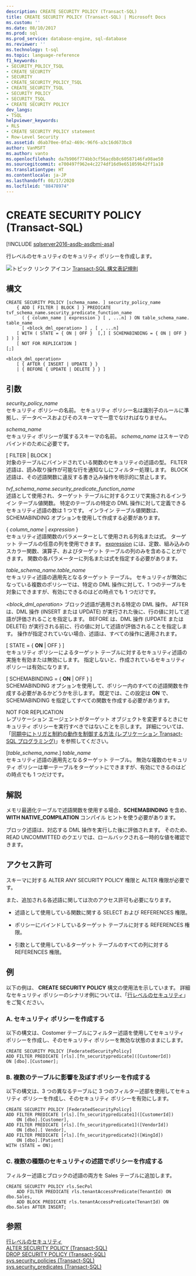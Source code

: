 ```yaml
---
description: CREATE SECURITY POLICY (Transact-SQL)
title: CREATE SECURITY POLICY (Transact-SQL) | Microsoft Docs
ms.custom: ''
ms.date: 08/10/2017
ms.prod: sql
ms.prod_service: database-engine, sql-database
ms.reviewer: ''
ms.technology: t-sql
ms.topic: language-reference
f1_keywords:
- SECURITY_POLICY_TSQL
- CREATE SECURITY
- SECURITY
- CREATE_SECURITY_POLICY_TSQL
- CREATE_SECURITY_TSQL
- SECURITY POLICY
- SECURITY_TSQL
- CREATE SECURITY POLICY
dev_langs:
- TSQL
helpviewer_keywords:
- RLS
- CREATE SECURITY POLICY statement
- Row-Level Security
ms.assetid: d6ab70ee-0fa2-469c-96f6-a3c16d673bc8
author: VanMSFT
ms.author: vanto
ms.openlocfilehash: da7b906f774bb3cf56acdb8c60587146fa98ae50
ms.sourcegitcommit: e700497f962e4c2274df16d9e651059b42ff1a10
ms.translationtype: HT
ms.contentlocale: ja-JP
ms.lasthandoff: 08/17/2020
ms.locfileid: "88478974"
---
```

# <a name="create-security-policy-transact-sql"></a>CREATE SECURITY POLICY (Transact-SQL)
[!INCLUDE [sqlserver2016-asdb-asdbmi-asa](../../includes/applies-to-version/sqlserver2016-asdb-asdbmi-asa.md)]

  行レベルのセキュリティのセキュリティ ポリシーを作成します。  
  
 ![トピック リンク アイコン](../../database-engine/configure-windows/media/topic-link.gif "トピック リンク アイコン") [Transact-SQL 構文表記規則](../../t-sql/language-elements/transact-sql-syntax-conventions-transact-sql.md)  
  
## <a name="syntax"></a>構文  
  
```syntaxsql
CREATE SECURITY POLICY [schema_name. ] security_policy_name    
    { ADD [ FILTER | BLOCK ] } PREDICATE tvf_schema_name.security_predicate_function_name   
      ( { column_name | expression } [ , ...n] ) ON table_schema_name. table_name    
      [ <block_dml_operation> ] , [ , ...n] 
    [ WITH ( STATE = { ON | OFF }  [,] [ SCHEMABINDING = { ON | OFF } ] ) ]  
    [ NOT FOR REPLICATION ] 
[;]  
  
<block_dml_operation>  
    [ { AFTER { INSERT | UPDATE } }   
    | { BEFORE { UPDATE | DELETE } } ]  
```  

## <a name="arguments"></a>引数
 *security_policy_name*  
 セキュリティ ポリシーの名前。 セキュリティ ポリシー名は識別子のルールに準拠し、データベースおよびそのスキーマで一意でなければなりません。  
  
 *schema_name*  
 セキュリティ ポリシーが属するスキーマの名前。 *schema_name* はスキーマのバインドのために必要です。  
  
 [ FILTER | BLOCK ]  
 対象のテーブルにバインドされている関数のセキュリティの述語の型。 FILTER 述語は、読み取り操作が可能な行を通知なしにフィルター処理します。 BLOCK 述語は、その述語関数に違反する書き込み操作を明示的に禁止します。  
  
 *tvf_schema_name.security_predicate_function_name*  
 述語として使用され、ターゲット テーブルに対するクエリで実施されるインライン テーブル値関数。 特定のテーブルの特定の DML 操作に対して定義できるセキュリティ述語の数は 1 つです。 インライン テーブル値関数は、SCHEMABINDING オプションを使用して作成する必要があります。  
  
 { *column_name* | *expression* }  
 セキュリティ述語関数のパラメーターとして使用される列名または式。 ターゲット テーブルの任意の列を使用できます。 [expression](../../t-sql/language-elements/expressions-transact-sql.md) には、定数、組み込みのスカラー関数、演算子、およびターゲット テーブルの列のみを含めることができます。 関数の各パラメーターに列名または式を指定する必要があります。  
  
 *table_schema_name.table_name*  
 セキュリティ述語の適用先となるターゲット テーブル。 セキュリティが無効になっている複数のポリシーでは、特定の DML 操作に対して、1 つのテーブルを対象にできますが、有効にできるのはどの時点でも 1 つだけです。  
  
 *\<block_dml_operation>* ブロック述語が適用される特定の DML 操作。 AFTER は、DML 操作 (INSERT または UPDATE) が実行された後に、行の値に対して述語が評価されることを指定します。 BEFORE は、DML 操作 (UPDATE または DELETE) が実行される前に、行の値に対して述語が評価されることを指定します。 操作が指定されていない場合、述語は、すべての操作に適用されます。  
  
 [ STATE = { **ON** | OFF } ]  
 セキュリティ ポリシーによるターゲット テーブルに対するセキュリティ述語の実施を有効または無効にします。 指定しないと、作成されているセキュリティ ポリシーは有効になります。  
  
 [ SCHEMABINDING = { **ON** | OFF } ]  
 SCHEMABINDING オプションを使用して、ポリシー内のすべての述語関数を作成する必要があるかどうかを示します。 既定では、この設定は **ON** で、SCHEMABINDING を指定してすべての関数を作成する必要があります。  
  
 NOT FOR REPLICATION  
 レプリケーション エージェントがターゲット オブジェクトを変更するときにセキュリティ ポリシーを実行すべきではないことを示します。 詳細については、「[同期中にトリガと制約の動作を制御する方法 &#40;レプリケーション Transact-SQL プログラミング&#41;](../../relational-databases/replication/control-behavior-of-triggers-and-constraints-in-synchronization.md)」を参照してください。  
  
 [*table_schema_name*.] *table_name*  
 セキュリティ述語の適用先となるターゲット テーブル。 無効な複数のセキュリティ ポリシーは単一テーブルをターゲットにできますが、有効にできるのはどの時点でも 1 つだけです。  
  

## <a name="remarks"></a>解説
 メモリ最適化テーブルで述語関数を使用する場合、**SCHEMABINDING** を含め、**WITH NATIVE_COMPILATION** コンパイル ヒントを使う必要があります。  
  
 ブロック述語は、対応する DML 操作を実行した後に評価されます。 そのため、READ UNCOMMITTED のクエリでは、ロールバックされる一時的な値を確認できます。  
  
## <a name="permissions"></a>アクセス許可  
 スキーマに対する ALTER ANY SECURITY POLICY 権限と ALTER 権限が必要です。  
  
 また、追加される各述語に関しては次のアクセス許可も必要になります。  
  
-   述語として使用している関数に関する SELECT および REFERENCES 権限。  
  
-   ポリシーにバインドしているターゲット テーブルに対する REFERENCES 権限。  
  
-   引数として使用しているターゲット テーブルのすべての列に対する REFERENCES 権限。  
  
## <a name="examples"></a>例  
 以下の例は、 **CREATE SECURITY POLICY** 構文の使用法を示しています。 詳細なセキュリティ ポリシーのシナリオ例については、「[行レベルのセキュリティ](../../relational-databases/security/row-level-security.md)」をご覧ください。  
  
### <a name="a-creating-a-security-policy"></a>A. セキュリティ ポリシーを作成する  
 以下の構文は、Costomer テーブルにフィルター述語を使用してセキュリティ ポリシーを作成し、そのセキュリティ ポリシーを無効な状態のままにします。  
  
```  
CREATE SECURITY POLICY [FederatedSecurityPolicy]   
ADD FILTER PREDICATE [rls].[fn_securitypredicate]([CustomerId])   
ON [dbo].[Customer];  
```  
  
### <a name="b-creating-a-policy-that-affects-multiple-tables"></a>B. 複数のテーブルに影響を及ぼすポリシーを作成する  
 以下の構文は、3 つの異なるテーブルに 3 つのフィルター述部を使用してセキュリティ ポリシーを作成し、そのセキュリティ ポリシーを有効にします。  
  
```  
CREATE SECURITY POLICY [FederatedSecurityPolicy]   
ADD FILTER PREDICATE [rls].[fn_securitypredicate1]([CustomerId])   
    ON [dbo].[Customer],  
ADD FILTER PREDICATE [rls].[fn_securitypredicate1]([VendorId])   
    ON [dbo].[ Vendor],  
ADD FILTER PREDICATE [rls].[fn_securitypredicate2]([WingId])   
    ON [dbo].[Patient]  
WITH (STATE = ON);  
```  
  
### <a name="c-creating-a-policy-with-multiple-types-of-security-predicates"></a>C. 複数の種類のセキュリティの述語でポリシーを作成する  
 フィルター述語とブロックの述語の両方を Sales テーブルに追加します。  
  
```  
CREATE SECURITY POLICY rls.SecPol  
    ADD FILTER PREDICATE rls.tenantAccessPredicate(TenantId) ON dbo.Sales,  
    ADD BLOCK PREDICATE rls.tenantAccessPredicate(TenantId) ON dbo.Sales AFTER INSERT;  
```  
  
## <a name="see-also"></a>参照  
 [行レベルのセキュリティ](../../relational-databases/security/row-level-security.md)   
 [ALTER SECURITY POLICY &#40;Transact-SQL&#41;](../../t-sql/statements/alter-security-policy-transact-sql.md)   
 [DROP SECURITY POLICY &#40;Transact-SQL&#41;](../../t-sql/statements/drop-security-policy-transact-sql.md)   
 [sys.security_policies &#40;Transact-SQL&#41;](../../relational-databases/system-catalog-views/sys-security-policies-transact-sql.md)   
 [sys.security_predicates &#40;Transact-SQL&#41;](../../relational-databases/system-catalog-views/sys-security-predicates-transact-sql.md)  
  
  

